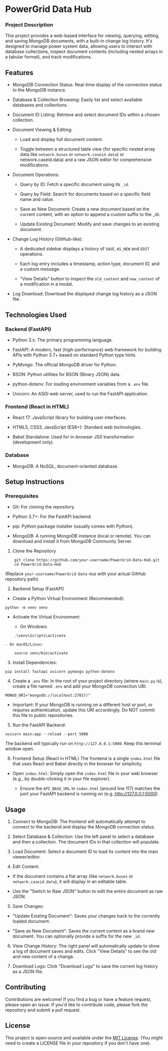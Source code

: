 #  PowerGrid Data Hub
### Project Description

This project provides a web-based interface for viewing, querying, editing, and saving MongoDB documents, with a built-in change log history. It's designed to manage power system data, allowing users to interact with database collections, inspect document contents (including nested arrays in a tabular format), and track modifications.

## Features
- MongoDB Connection Status: Real-time display of the connection status to the MongoDB instance.

- Database & Collection Browsing: Easily list and select available databases and collections.

- Document ID Listing: Retrieve and select document IDs within a chosen collection.

- Document Viewing & Editing:

    - Load and display full document content.

    - Toggle between a structured table view (for specific nested array data like ```network.buses``` or ```network.caseid.data```) or network.caseid.data) and a raw JSON editor for comprehensive modifications.

- Document Operations:
    - Query by ID: Fetch a specific document using its ```_id```.

    - Query by Field: Search for documents based on a specific field name and value.

    - Save as New Document: Create a new document based on the current content, with an option to append a custom suffix to the _id.

    - Update Existing Document: Modify and save changes to an existing document.

- Change Log History (GitHub-like):

    - A dedicated sidebar displays a history of ```SAVE_AS_NEW``` and ```EDIT``` operations.

    - Each log entry includes a timestamp, action type, document ID, and a custom message.

    - "View Details" button to inspect the ```old_content``` and ```new_content``` of a modification in a modal.

- Log Download: Download the displayed change log history as a JSON file.

## Technologies Used
### Backend (FastAPI)

- Python 3.x: The primary programming language.

- FastAPI: A modern, fast (high-performance) web framework for building APIs with Python 3.7+ based on standard Python type hints.

- PyMongo: The official MongoDB driver for Python.

- BSON: Python utilities for BSON (Binary JSON) data.

- python-dotenv: For loading environment variables from a ```.env``` file.

- Uvicorn: An ASGI web server, used to run the FastAPI application.

### Frontend (React in HTML)

- React 17: JavaScript library for building user interfaces.

- HTML5, CSS3, JavaScript (ES6+): Standard web technologies.

- Babel Standalone: Used for in-browser JSX transformation (development only).

### Database

- MongoDB: A NoSQL, document-oriented database.

## Setup Instructions
### Prerequisites
- Git: For cloning the repository.

- Python 3.7+: For the FastAPI backend.

- pip: Python package installer (usually comes with Python).

- MongoDB: A running MongoDB instance (local or remote). You can download and install it from MongoDB Community Server.

1. Clone the Repository
```
    git clone https://github.com/your-username/PowerGrid-Data-Hub.git
    cd PowerGrid-Data-Hub
```

(Replace ```your-username/PowerGrid-Data-Hub``` with your actual GitHub repository path)

2. Backend Setup (FastAPI)

- Create a Python Virtual Environment (Recommended):
```
python -m venv venv
```
- Activate the Virtual Environment:

    - On Windows:
```
    .\venv\Scripts\activate
```
    - On macOS/Linux:
```
    source venv/bin/activate
```
3. Install Dependencies:
```
pip install fastapi uvicorn pymongo python-dotenv
```
4. Create a ```.env``` file:
In the root of your project directory (where ```main.py``` is), create a file named ```.env``` and add your MongoDB connection URI.
```
MONGO_URI="mongodb://localhost:27017/"
```
- Important: If your MongoDB is running on a different host or port, or requires authentication, update this URI accordingly. Do NOT commit this file to public repositories.

5. Run the FastAPI Backend:
```
uvicorn main:app --reload --port 5000
```
The backend will typically run on ```http://127.0.0.1:5000```. Keep this terminal window open.

6. Frontend Setup (React in HTML)
The frontend is a single ```index.html``` file that uses React and Babel directly in the browser for simplicity.

- Open ```index.html```:
Simply open the ```index.html``` file in your web browser (e.g., by double-clicking it in your file explorer).

    - Ensure the ```API_BASE_URL``` in ```index.html``` (around line 117) matches the port your FastAPI backend is running on (e.g.,http://127.0.0.1:5000).

## Usage
1. Connect to MongoDB: The frontend will automatically attempt to connect to the backend and display the MongoDB connection status.

2. Select Database & Collection: Use the left panel to select a database and then a collection. The document IDs in that collection will populate.

3. Load Document: Select a document ID to load its content into the main viewer/editor.

4. Edit Content:

- If the document contains a flat array (like ```network.buses``` or ```network.caseid.data```), it will display in an editable table.

- Use the "Switch to Raw JSON" button to edit the entire document as raw JSON.

5. Save Changes:

- "Update Existing Document": Saves your changes back to the currently loaded document.

- "Save as New Document": Saves the current content as a brand new document. You can optionally provide a suffix for the new ```_id```.

6. View Change History: The right panel will automatically update to show a log of document saves and edits. Click "View Details" to see the old and new content of a change.

7. Download Logs: Click "Download Logs" to save the current log history as a JSON file.

## Contributing
Contributions are welcome! If you find a bug or have a feature request, please open an issue. If you'd like to contribute code, please fork the repository and submit a pull request.

## License
This project is open-source and available under the [MIT License](https://www.google.com/search?q=LICENSE). (You might need to create a LICENSE file in your repository if you don't have one).